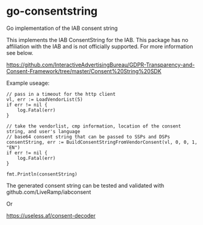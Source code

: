 # go-consentstring
Go implementation of the IAB consent string


This implements the IAB ConsentString for the IAB. This package has no affiliation with the IAB and is not officially supported. For more information see below.

https://github.com/InteractiveAdvertisingBureau/GDPR-Transparency-and-Consent-Framework/tree/master/Consent%20String%20SDK

Example useage:

```golang
// pass in a timeout for the http client
vl, err := LoadVendorList(5)
if err != nil {
    log.Fatal(err)
}

// take the vendorlist, cmp information, location of the consent string, and user's language
// base64 consent string that can be passed to SSPs and DSPs
consentString, err := BuildConsentStringFromVendorConsent(vl, 0, 0, 1, "EN")
if err != nil {
    log.Fatal(err)
}

fmt.Println(consentString)
```

The generated consent string can be tested and validated with
github.com/LiveRamp/iabconsent

Or

https://useless.af/consent-decoder
